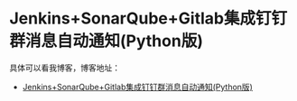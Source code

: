 # Jenkins+SonarQube+Gitlab集成钉钉群消息自动通知(Python版)

具体可以看我博客，博客地址： 
- [Jenkins+SonarQube+Gitlab集成钉钉群消息自动通知(Python版)](https://zuozewei.blog.csdn.net/article/details/88651741)
